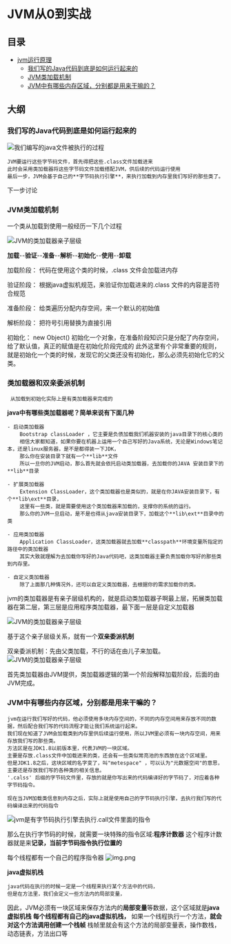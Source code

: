 # JVM从0到实战
## 目录

- [jvm运行原理](#JVM运行原理)
    - [我们写的Java代码到底是如何运行起来的](#我们写的Java代码到底是如何运行起来的)
    - [JVM类加载机制](#JVM类加载机制)
    - [JVM中有哪些内存区域，分别都是用来干嘛的？](#JVM中有哪些内存区域，分别都是用来干嘛的？)
## 大纲
### 我们写的Java代码到底是如何运行起来的
    
![我们编写的java文件被执行的过程](https://github.com/zuolinlin/java-stack/blob/main/docs/java-core/images/jvm-process.png)
        
    JVM要运行这些字节码文件，首先得把这些.class文件加载进来
    此时会采用类加载器将这些字节码文件加载搭配JVM，供后续的代码运行使用
    最后一步，JVM会基于自己的**字节码执行引擎**，来执行加载到内存里我们写好的那些类了。
    
下一步讨论
### JVM类加载机制

一个类从加载到使用一般经历一下几个过程

![JVM的类加载器亲子层级](https://github.com/zuolinlin/java-stack/blob/main/docs/java-core/images/class_loader_process.png)


**加载**--**验证**--**准备**--**解析**--**初始化**--**使用**--**卸载**

加载阶段：
       代码在使用这个类的时候，.class 文件会加载进内存

验证阶段：
       根据java虚拟机规范，来验证你加载进来的.class 文件的内容是否符合规范

准备阶段：
      给类遍历分配内存空间，来一个默认的初始值

解析阶段：
      把符号引用替换为直接引用

初始化：
     new Object() 初始化一个对象，在准备阶段知识只是分配了内存空间，给了默认值，真正的赋值是在初始化阶段完成的
     此外这里有个非常重要的规则，就是初始化一个类的时候，发现它的父类还没有初始化，那么必须先初始化它的父类。
    

### 类加载器和双亲委派机制

     从加载到初始化实际上是有类加载器来完成的

 **java中有哪些类加载器呢？简单来说有下面几种**

    - 启动类加载器
        Bootstrap classLoader ，它主要是负债加载我们机器安装的java目录下的核心类的
        相信大家都知道，如果你要在机器上运用一个自己写好的Java系统，无论是Windows笔记本，还是linux服务器，是不是都得装一下JDK，
        那么你在安装目录下就有一个**lib**文件
        所以一旦你的JVM启动，那么首先就会依托启动类加载器，去加载你的JAVA 安装目录下的**lib**目录

    - 扩展类加载器
        Extension ClassLoader，这个类加载器也是类似的，就是在你JAVA安装目录下，有个**lib\ext**目录，
        这里有一些类，就是需要使用这个类加载器来加载的，支撑你的系统的运行。
        那么你的JVM一旦启动，是不是也得从java安装目录下，加载这个**lib\ext**目录中的类
 
    - 应用类加载器
        Application ClassLoader，这类加载器就去加载**classpath**环境变量所指定的路径中的类加载器
        其实大致就理解为去加载你写好的Java代码吧，这类加载器主要负责加载你写好的那些类到内存里。

    - 自定义类加载器
        除了上面那几种情况外，还可以自定义类加载器，去根据你的需求加载你的类。

jvm的类加载器是有亲子层级机构的，就是启动类加载器子啊最上层，拓展类加载器在第二层，第三层是应用程序类加载器，最下面一层是自定义加载器

![JVM的类加载器亲子层级](https://github.com/zuolinlin/java-stack/blob/main/docs/java-core/images/classloder-qinzichengji.png)

基于这个亲子层级关系，就有一个**双亲委派机制**

双亲委派机制：先由父类加载，不行的话在由儿子来加载。
![JVM的类加载器亲子层级](https://github.com/zuolinlin/java-stack/blob/main/docs/java-core/images/class_loader_shuangqinweipai.png)


首先类加载器由JVM提供，类加载器逻辑的第一个阶段解释加载阶段，后面的由JVM完成。


### JVM中有哪些内存区域，分别都是用来干嘛的？
    jvm在运行我们写好的代码，他必须使用多块内存空间的，不同的内存空间用来存放不同的数据，然后配合我们写的代码流程才能让我们系统运行起来。
    我们现在知道了JVM会加载类到内存里供后续运行使用，所以JVM里必须有一块内存空间，用来存放我们写的那些类。
    方法区是在JDK1.8以前版本里，代表JVM的一块区域。
    主要是存放.class文件中加载进来的类，还会有一些类似常亮池的东西放在这个区域里。
    但是JDK1.8之后，这块区域的名字变了，叫"metespace" ，可以认为"元数据空间"的意思，主要还是存放我们写的各种类的相关信息。
    '.calss' 后缀的字节码文件里，存放的就是你写出来的代码编译好的字节码了，对应着各种字节码指令。
    
    现在当JVM加载类信息到内存之后，实际上就是使用自己的字节码执行引擎，去执行我们写的代码编译出来的代码指令
![jvm是有字节码执行引擎去执行.call文件里面的指令](https://github.com/zuolinlin/java-stack/blob/main/docs/java-core/images/zijiemazhixingyinqing.png)

那么在执行字节码的时候，就需要一块特殊的指令区域:**程序计数器**
这个程序计数器就是来**记录，当前字节码指令执行位置的**

每个线程都有一个自己的程序指令器
![img.png](https://github.com/zuolinlin/java-stack/blob/main/docs/java-core/images/chengxujishuqi.png)

**java虚拟机栈**

    java代码在执行的时候一定是一个线程来执行某个方法中的代码，
    但是在方法里，我们会定义一些方法内的局部变量，
因此，JVM必须有一块区域来保存方法内的**局部变量**等数据，这个区域就是**java虚拟机栈**
**每个线程都有自己的java虚拟机栈，**
如果一个线程执行一个方法，**就会对这个方法调用创建一个栈帧**
栈帧里就会有这个方法的局部变量表，操作数栈，动态链表，方法出口等